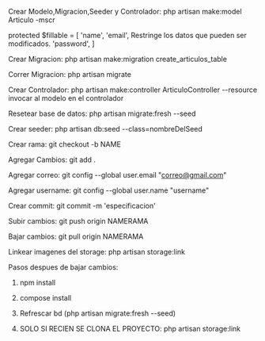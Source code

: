 Crear Modelo,Migracion,Seeder y Controlador: php artisan make:model Articulo -mscr

protected $fillable = [
	'name',
	'email',			Restringe los datos que pueden ser modificados.
	'password',
]

Crear Migracion: php artisan make:migration create_articulos_table

Correr Migracion: php artisan migrate

Crear Controlador: php artisan make:controller ArticuloController --resource
invocar al modelo en el controlador

Resetear base de datos: php artisan migrate:fresh --seed

Crear seeder: php artisan db:seed --class=nombreDelSeed

Crear rama: git checkout -b NAME

Agregar Cambios: git add .

Agregar correo: git config --global user.email "correo@gmail.com"

Agregar username: git config --global user.name "username"

Crear commit: git commit -m 'especificacion'

Subir cambios: git push origin NAMERAMA

Bajar cambios: git pull origin NAMERAMA

Linkear imagenes del storage: php artisan storage:link



Pasos despues de bajar cambios:

1) npm install
2) compose install
3) Refrescar bd (php artisan migrate:fresh --seed)

4) SOLO SI RECIEN SE CLONA EL PROYECTO: php artisan storage:link